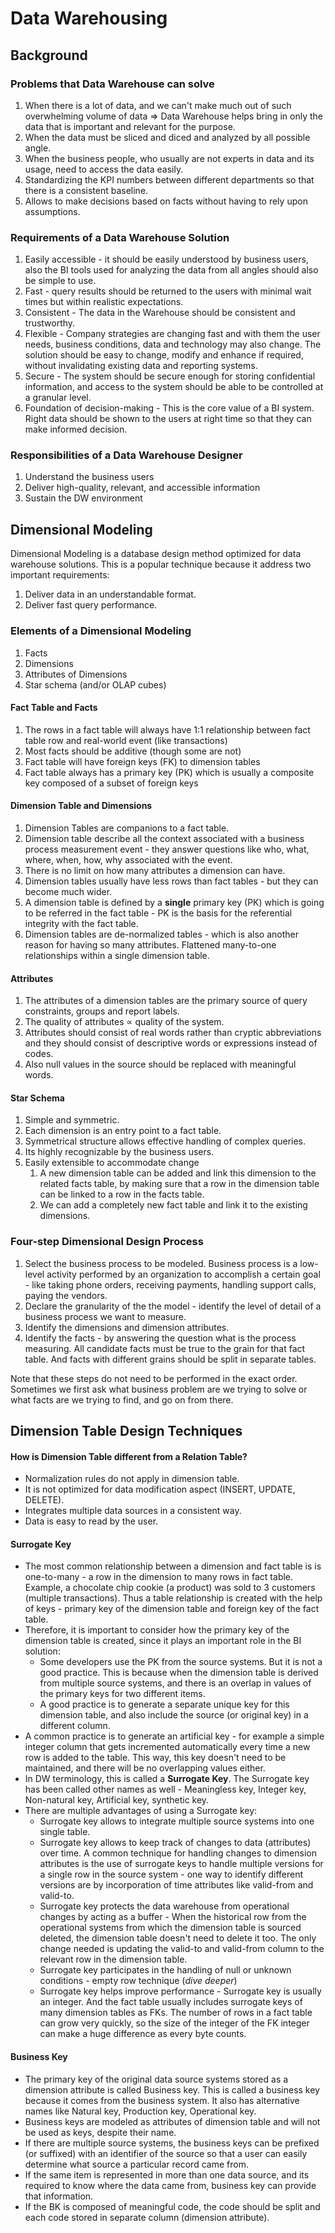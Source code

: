 # Data Warehousing
## Background
### Problems that Data Warehouse can solve
1. When there is a lot of data, and we can't make much out of such overwhelming volume of data => Data Warehouse helps bring in only the data that is important and relevant for the purpose. 
2. When the data must be sliced and diced and analyzed by all possible angle. 
3. When the business people, who usually are not experts in data and its usage, need to access the data easily. 
4. Standardizing the KPI numbers between different departments so that there is a consistent baseline. 
5. Allows to make decisions based on facts without having to rely upon assumptions. 

### Requirements of a Data Warehouse Solution
1. Easily accessible - it should be easily understood by business users, also the BI tools used for analyzing the data from all angles should also be simple to use.
2. Fast - query results should be returned to the users with minimal wait times but within realistic expectations. 
3. Consistent - The data in the Warehouse should be consistent and trustworthy.
4. Flexible - Company strategies are changing fast and with them the user needs, business conditions, data and technology may also change. The solution should be easy to change, modify and enhance if required, without invalidating existing data and reporting systems. 
5. Secure - The system should be secure enough for storing confidential information, and access to the system should be able to be controlled at a granular level. 
6. Foundation of decision-making - This is the core value of a BI system. Right data should be shown to the users at right time so that they can make informed decision. 

### Responsibilities of a Data Warehouse Designer
1. Understand the business users 
2. Deliver high-quality, relevant, and accessible information
3. Sustain the DW environment

## Dimensional Modeling
Dimensional Modeling is a database design method optimized for data warehouse solutions. This is a popular technique because it address two important requirements: 
1. Deliver data in an understandable format. 
2. Deliver fast query performance. 
### Elements of a Dimensional Modeling
1. Facts
2. Dimensions
3. Attributes of Dimensions
4. Star schema (and/or OLAP cubes)
#### Fact Table and Facts
1. The rows in a fact table will always have 1:1 relationship between fact table row and real-world event (like transactions)
2. Most facts should be additive (though some are not)
3. Fact table will have foreign keys (FK) to dimension tables
4. Fact table always has a primary key (PK) which is usually a composite key composed of a subset of foreign keys
#### Dimension Table and Dimensions
1. Dimension Tables are companions to a fact table.
2. Dimension table describe all the context associated with a business process measurement event - they answer questions like who, what, where, when, how, why associated with the event.
3. There is no limit on how many attributes a dimension can have.
4. Dimension tables usually have less rows than fact tables - but they can become much wider.
5. A dimension table is defined by a **single** primary key (PK) which is going to be referred in the fact table - PK is the basis for the referential integrity with the fact table. 
6. Dimension tables are de-normalized tables - which is also another reason for having so many attributes. Flattened many-to-one relationships within a single dimension table. 
#### Attributes
1. The attributes of a dimension tables are the primary source of query constraints, groups and report labels. 
2. The quality of attributes $\propto$ quality of the system. 
3. Attributes should consist of real words rather than cryptic abbreviations and they should consist of descriptive words or expressions instead of codes. 
4. Also null values in the source should be replaced with meaningful words. 
#### Star Schema
1. Simple and symmetric.
2. Each dimension is an entry point to a fact table. 
3. Symmetrical structure allows effective handling of complex queries. 
4. Its highly recognizable by the business users. 
5. Easily extensible to accommodate change 
	1. A new dimension table can be added and link this dimension to the related facts table, by making sure that a row in the dimension table can be linked to a row in the facts table. 
	2. We can add a completely new fact table and link it to the existing dimensions. 

### Four-step Dimensional Design Process
1. Select the business process to be modeled. Business process is a low-level activity performed by an organization to accomplish a certain goal - like taking phone orders, receiving payments, handling support calls, paying the vendors. 
2. Declare the granularity of the the model - identify the level of detail of a business process we want to measure. 
3. Identify the dimensions and dimension attributes. 
4. Identify the facts - by answering the question what is the process measuring. All candidate facts must be true to the grain for that fact table. And facts with different grains should be split in separate tables. 

Note that these steps do not need to be performed in the exact order. Sometimes we first ask what business problem are we trying to solve or what facts are we trying to find, and go on from there. 
## Dimension Table Design Techniques
#### How is Dimension Table different from a Relation Table? 
- Normalization rules do not apply in dimension table. 
- It is not optimized for data modification aspect (INSERT, UPDATE, DELETE).
- Integrates multiple data sources in a consistent way. 
- Data is easy to read by the user. 
#### Surrogate Key
* The most common relationship between a dimension and fact table is is one-to-many - a row in the dimension to many rows in fact table. Example, a chocolate chip cookie (a product) was sold to 3 customers (multiple transactions). Thus a table relationship is created with the help of keys - primary key of the dimension table and foreign key of the fact table. 
* Therefore, it is important to consider how the primary key of the dimension table is created, since it plays an important role in the BI solution: 
	* Some developers use the PK from the source systems. But it is not a good practice. This is because when the dimension table is derived from multiple source systems, and there is an overlap in values of the primary keys for two different items. 
	* A good practice is to generate a separate unique key for this dimension table, and also include the source (or original key) in a different column. 
* A common practice is to generate an artificial key - for example a simple integer column that gets incremented automatically every time a new row is added to the table. This way, this key doesn't need to be maintained, and there will be no overlapping values either. 
* In DW terminology, this is called a **Surrogate Key**. The Surrogate key has been called other names as well - Meaningless key, Integer key, Non-natural key, Artificial key, synthetic key. 
* There are multiple advantages of using a Surrogate key: 
	* Surrogate key allows to integrate multiple source systems into one single table. 
	* Surrogate key allows to keep track of changes to data (attributes) over time. A common technique for handling changes to dimension attributes is the use of surrogate keys to handle multiple versions for a single row in the source system - one way to identify different versions are by incorporation of time attributes like valid-from and valid-to. 
	* Surrogate key protects the data warehouse from operational changes by acting as a buffer - When the historical row from the operational systems from which the dimension table is sourced deleted, the dimension table doesn't need to delete it too. The only change needed is updating the valid-to and valid-from column to the relevant row in the dimension table. 
	* Surrogate key participates in the handling of null or unknown conditions - empty row technique (*dive deeper*)
	* Surrogate key helps improve performance - Surrogate key is usually an integer. And the fact table usually includes surrogate keys of many dimension tables as FKs. The number of rows in a fact table can grow very quickly, so the size of the integer of the FK integer can make a huge difference as every byte counts. 
#### Business Key
* The primary key of the original data source systems stored as a dimension attribute is called Business key. This is called a business key because it comes from the business system. It also has alternative names like Natural key, Production key, Operational key. 
* Business keys are modeled as attributes of dimension table and will not be used as keys, despite their name. 
* If there are multiple source systems, the business keys can be prefixed (or suffixed) with an identifier of the source so that a user can easily determine what source a particular record came from. 
* If the same item is represented in more than one data source, and its required to know where the data came from, business key can provide that information. 
* If the BK is composed of meaningful code, the code should be split and each code stored in separate column (dimension attribute). 






